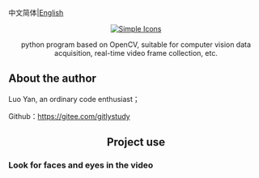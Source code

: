 中文简体|[English](./README.en.md)

<div align="center">
	<a href="https://gitee.com/gitlystudy/opencv.git">
	<img src="https://foruda.gitee.com/avatar/1690360352320899582/11079075_luo_yong_gitee_1690360352.png!avatar100" alt="Simple Icons" >
	</a>
<p align="center">
    python program based on OpenCV, suitable for computer vision data acquisition, real-time video frame collection, etc.
</p>
</div>

## About the author
Luo Yan, an ordinary code enthusiast；

Github：https://gitee.com/gitlystudy


<h2 align="center">Project use</h2>

### Look for faces and eyes in the video



